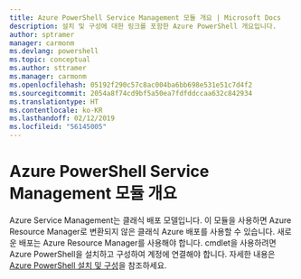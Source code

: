 ```yaml
---
title: Azure PowerShell Service Management 모듈 개요 | Microsoft Docs
description: 설치 및 구성에 대한 링크를 포함한 Azure PowerShell 개요입니다.
author: sptramer
manager: carmonm
ms.devlang: powershell
ms.topic: conceptual
ms.author: sttramer
ms.manager: carmonm
ms.openlocfilehash: 05192f290c57c8ac004ba6bb698e531e51c7d4f2
ms.sourcegitcommit: 2054a8f74cd9bf5a50ea7fdfddccaa632c842934
ms.translationtype: HT
ms.contentlocale: ko-KR
ms.lasthandoff: 02/12/2019
ms.locfileid: "56145005"
---
```

# <a name="overview-of-the-azure-powershell-service-management-module"></a>Azure PowerShell Service Management 모듈 개요

Azure Service Management는 클래식 배포 모델입니다. 이 모듈을 사용하면 Azure Resource Manager로 변환되지 않은 클래식 Azure 배포를 사용할 수 있습니다. 새로운 배포는 Azure Resource Manager를 사용해야 합니다. cmdlet을 사용하려면 Azure PowerShell을 설치하고 구성하여 계정에 연결해야 합니다. 자세한 내용은 [Azure PowerShell 설치 및 구성](install-azure-ps.md)을 참조하세요.

